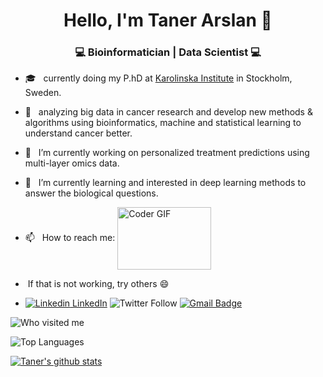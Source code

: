 <h1 align="center"> Hello, I'm Taner Arslan 👋 </h1>

<h3 align="center"> 💻 Bioinformatician | Data Scientist 💻 </h3>

- 🎓 &nbsp; currently doing my P.hD at [Karolinska Institute](https://ki.se/) in Stockholm, Sweden.
- 🤔 &nbsp; analyzing big data in cancer research and develop new methods & algorithms using bioinformatics, machine and statistical learning to understand cancer better.
- 🔭  &nbsp; I’m currently working on personalized treatment predictions using multi-layer omics data.

- 🌱 &nbsp; I’m currently learning and interested in deep learning methods to answer the biological questions.

- 📫 &nbsp; How to reach me: <img align="center" src="http://gph.is/1K9RZBt" alt="Coder GIF" width="150" height="100">

- &nbsp;If that is not working, try others 😄 

- [![Linkedin](https://i.stack.imgur.com/gVE0j.png) LinkedIn](https://www.linkedin.com/in/taner-arslan/)
![Twitter Follow](https://img.shields.io/twitter/follow/arslantnr?style=social)
[![Gmail Badge](https://img.shields.io/badge/-tanerarslan.gen@gmail.com-c14438?style=flat-square&logo=Gmail&logoColor=white&link=mailto:tanerarlsan.gen@gmail.com)](mailto:tanerarslan.gen@gmail.com)

![Who visited me](https://visitor-badge.laobi.icu/badge?page_id=TanerArslan.TanerArslan)

![Top Languages](https://github-readme-stats.vercel.app/api/top-langs/?username=TanerArslan&hide=TeX&layout=compact)

[![Taner's github stats](https://github-readme-stats.vercel.app/api?username=TanerArslan&show_icons=true&title_color=fff&icon_color=79ff97&text_color=9f9f9f&bg_color=151515)](https://github.com/TanerArslan)

<!--
**TanerArslan/TanerArslan** is a ✨ _special_ ✨ repository because its `README.md` (this file) appears on your GitHub profile.

Here are some ideas to get you started:

- 🔭 I’m currently working on ...
- 🌱 I’m currently learning ...
- 👯 I’m looking to collaborate on ...
- 🤔 I’m looking for help with ...
- 💬 Ask me about ...
- 📫 How to reach me: ...
- 😄 Pronouns: ...
- ⚡ Fun fact: ...
-->
